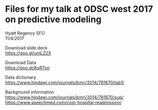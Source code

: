 # Files for my talk at ODSC west 2017 on predictive modeling
Hyatt Regency SFO<br>
11/4/2017<br>

Download slide deck<br>
https://goo.gl/umLZ2X

Download Data<br> 
https://goo.gl/AoR7xn

Data dictionary<br>
https://www.hindawi.com/journals/bmri/2014/781670/tab1/

Background information<br>
https://www.hindawi.com/journals/bmri/2014/781670/sup/<br>
https://www.speechmed.com/cost-hospital-readmission/



